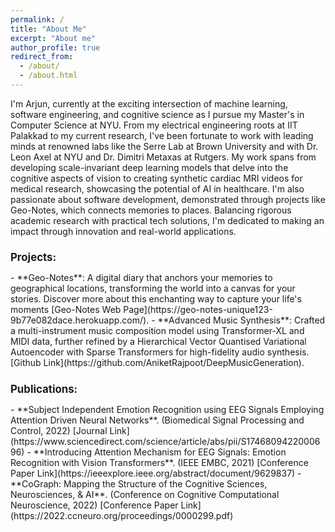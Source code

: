 ```yaml
---
permalink: /
title: "About Me"
excerpt: "About me"
author_profile: true
redirect_from: 
  - /about/
  - /about.html
---
```


I'm Arjun, currently at the exciting intersection of machine learning, software engineering, and cognitive science as I pursue my Master's in Computer Science at NYU. From my electrical engineering roots at IIT Palakkad to my current research, I've been fortunate to work with leading minds at renowned labs like the Serre Lab at Brown University and with Dr. Leon Axel at NYU and Dr. Dimitri Metaxas at Rutgers. My work spans from developing scale-invariant deep learning models that delve into the cognitive aspects of vision to creating synthetic cardiac MRI videos for medical research, showcasing the potential of AI in healthcare. I'm also passionate about software development, demonstrated through projects like Geo-Notes, which connects memories to places. Balancing rigorous academic research with practical tech solutions, I'm dedicated to making an impact through innovation and real-world applications.

<h2 style="font-size: larger;"><strong>Projects:</strong></h2>
- **Geo-Notes**: A digital diary that anchors your memories to geographical locations, transforming the world into a canvas for your stories. Discover more about this enchanting way to capture your life's moments [Geo-Notes Web Page](https://geo-notes-unique123-9b77e082dace.herokuapp.com/).
- **Advanced Music Synthesis**: Crafted a multi-instrument music composition model using Transformer-XL and MIDI data, further refined by a Hierarchical Vector Quantised Variational Autoencoder with Sparse Transformers for high-fidelity audio synthesis. [Github Link](https://github.com/AniketRajpoot/DeepMusicGeneration).

<h2 style="font-size: larger;"><strong>Publications:</strong></h2>
- **Subject Independent Emotion Recognition using EEG Signals Employing Attention Driven Neural Networks**. (Biomedical Signal Processing and Control, 2022) [Journal Link](https://www.sciencedirect.com/science/article/abs/pii/S1746809422000696)
- **Introducing Attention Mechanism for EEG Signals: Emotion Recognition with Vision Transformers**. (IEEE EMBC, 2021) [Conference Paper Link](https://ieeexplore.ieee.org/abstract/document/9629837)
- **CoGraph: Mapping the Structure of the Cognitive Sciences, Neurosciences, & AI**. (Conference on Cognitive Computational Neuroscience, 2022) [Conference Paper Link](https://2022.ccneuro.org/proceedings/0000299.pdf)


